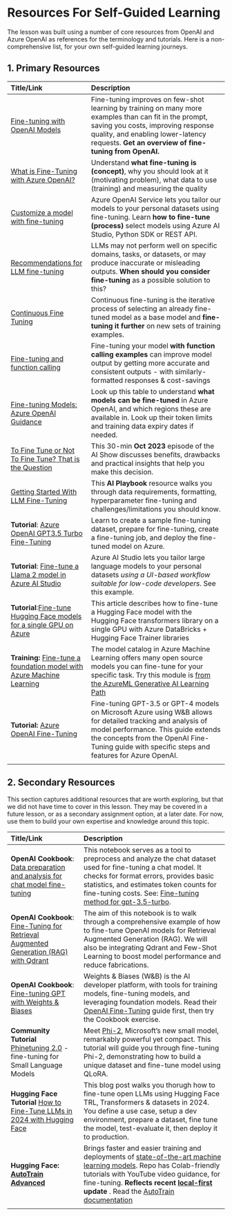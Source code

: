 # Resources For Self-Guided Learning

The lesson was built using a number of core resources from OpenAI and Azure OpenAI as references for the terminology and tutorials. Here is a non-comprehensive list, for your own self-guided learning journeys.

## 1. Primary Resources

| Title/Link                                                                                                                                                                                                                   | Description                                                                                                                                                                                                                                                                                                                   |
| :--------------------------------------------------------------------------------------------------------------------------------------------------------------------------------------------------------------------------- | :---------------------------------------------------------------------------------------------------------------------------------------------------------------------------------------------------------------------------------------------------------------------------------------------------------------------------- |
| [Fine-tuning with OpenAI Models](https://platform.openai.com/docs/guides/fine-tuning?WT.mc_id=academic-105485-koreyst)                                                                                                       | Fine-tuning improves on few-shot learning by training on many more examples than can fit in the prompt, saving you costs, improving response quality, and enabling lower-latency requests. **Get an overview of fine-tuning from OpenAI.**                                                                                    |
| [What is Fine-Tuning with Azure OpenAI?](https://learn.microsoft.com/azure/ai-services/openai/concepts/fine-tuning-considerations#what-is-fine-tuning-with-azure-openai?WT.mc_id=academic-105485-koreyst)                   | Understand **what fine-tuning is (concept)**, why you should look at it (motivating problem), what data to use (training) and measuring the quality                                                                                                                                                                           |
| [Customize a model with fine-tuning](https://learn.microsoft.com/azure/ai-services/openai/how-to/fine-tuning?tabs=turbo%2Cpython&pivots=programming-language-studio#continuous-fine-tuning?WT.mc_id=academic-105485-koreyst) | Azure OpenAI Service lets you tailor our models to your personal datasets using fine-tuning. Learn **how to fine-tune (process)** select models using Azure AI Studio, Python SDK or REST API.                                                                                                                                |
| [Recommendations for LLM fine-tuning](https://learn.microsoft.com/ai/playbook/technology-guidance/generative-ai/working-with-llms/fine-tuning-recommend?WT.mc_id=academic-105485-koreyst)                                    | LLMs may not perform well on specific domains, tasks, or datasets, or may produce inaccurate or misleading outputs. **When should you consider fine-tuning** as a possible solution to this?                                                                                                                                  |
| [Continuous Fine Tuning](https://learn.microsoft.com/azure/ai-services/openai/how-to/fine-tuning?tabs=turbo%2Cpython&pivots=programming-language-studio#continuous-fine-tuning?WT.mc_id=academic-105485-koreyst)             | Continuous fine-tuning is the iterative process of selecting an already fine-tuned model as a base model and **fine-tuning it further** on new sets of training examples.                                                                                                                                                     |
| [Fine-tuning and function calling](https://learn.microsoft.com/azure/ai-services/openai/how-to/fine-tuning-functions?WT.mc_id=academic-105485-koreyst)                                                                       | Fine-tuning your model **with function calling examples** can improve model output by getting more accurate and consistent outputs - with similarly-formatted responses & cost-savings                                                                                                                                        |
| [Fine-tuning Models: Azure OpenAI Guidance](https://learn.microsoft.com/azure/ai-services/openai/concepts/models#fine-tuning-models?WT.mc_id=academic-105485-koreyst)                                                        | Look up this table to understand **what models can be fine-tuned** in Azure OpenAI, and which regions these are available in. Look up their token limits and training data expiry dates if needed.                                                                                                                            |
| [To Fine Tune or Not To Fine Tune? That is the Question](https://learn.microsoft.com/shows/ai-show/to-fine-tune-or-not-fine-tune-that-is-the-question?WT.mc_id=academic-105485-koreyst)                                      | This 30-min **Oct 2023** episode of the AI Show discusses benefits, drawbacks and practical insights that help you make this decision.                                                                                                                                                                                        |
| [Getting Started With LLM Fine-Tuning](https://learn.microsoft.com/ai/playbook/technology-guidance/generative-ai/working-with-llms/fine-tuning-recommend?WT.mc_id=academic-105485-koreyst)                                             | This **AI Playbook** resource walks you through data requirements, formatting, hyperparameter fine-tuning and challenges/limitations you should know.                                                                                                                                                                         |
| **Tutorial**: [Azure OpenAI GPT3.5 Turbo Fine-Tuning](https://learn.microsoft.com/azure/ai-services/openai/tutorials/fine-tune?tabs=python%2Ccommand-line?WT.mc_id=academic-105485-koreyst)                                  | Learn to create a sample fine-tuning dataset, prepare for fine-tuning, create a fine-tuning job, and deploy the fine-tuned model on Azure.                                                                                                                                                                                    |
| **Tutorial**: [Fine-tune a Llama 2 model in Azure AI Studio](https://learn.microsoft.com/azure/ai-studio/how-to/fine-tune-model-llama?WT.mc_id=academic-105485-koreyst)                                                      | Azure AI Studio lets you tailor large language models to your personal datasets _using a UI-based workflow suitable for low-code developers_. See this example.                                                                                                                                                               |
| **Tutorial**:[Fine-tune Hugging Face models for a single GPU on Azure](https://learn.microsoft.com/azure/databricks/machine-learning/train-model/huggingface/fine-tune-model?WT.mc_id=academic-105485-koreyst)               | This article describes how to fine-tune a Hugging Face model with the Hugging Face transformers library on a single GPU with Azure DataBricks + Hugging Face Trainer libraries                                                                                                                                                |
| **Training:** [Fine-tune a foundation model with Azure Machine Learning](https://learn.microsoft.com/training/modules/finetune-foundation-model-with-azure-machine-learning/?WT.mc_id=academic-105485-koreyst)         | The model catalog in Azure Machine Learning offers many open source models you can fine-tune for your specific task. Try this module is [from the AzureML Generative AI Learning Path](https://learn.microsoft.com/training/paths/work-with-generative-models-azure-machine-learning/?WT.mc_id=academic-105485-koreyst) |
| **Tutorial:** [Azure OpenAI Fine-Tuning](https://docs.wandb.ai/guides/integrations/azure-openai-fine-tuning?WT.mc_id=academic-105485-koreyst)                                                                                | Fine-tuning GPT-3.5 or GPT-4 models on Microsoft Azure using W&B allows for detailed tracking and analysis of model performance. This guide extends the concepts from the OpenAI Fine-Tuning guide with specific steps and features for Azure OpenAI.                                                                         |
|                                                                                                                                                                                                                              |                                                                                                                                                                                                                                                                                                                               |

## 2. Secondary Resources

This section captures additional resources that are worth exploring, but that we did not have time to cover in this lesson. They may be covered in a future lesson, or as a secondary assignment option, at a later date. For now, use them to build your own expertise and knowledge around this topic.

| Title/Link                                                                                                                                                                                                            | Description                                                                                                                                                                                                                                                                                                                                                                                                                                                                                                                 |
| :-------------------------------------------------------------------------------------------------------------------------------------------------------------------------------------------------------------------- | :-------------------------------------------------------------------------------------------------------------------------------------------------------------------------------------------------------------------------------------------------------------------------------------------------------------------------------------------------------------------------------------------------------------------------------------------------------------------------------------------------------------------------- |
| **OpenAI Cookbook**: [Data preparation and analysis for chat model fine-tuning](https://cookbook.openai.com/examples/chat_finetuning_data_prep?WT.mc_id=academic-105485-koreyst)                                      | This notebook serves as a tool to preprocess and analyze the chat dataset used for fine-tuning a chat model. It checks for format errors, provides basic statistics, and estimates token counts for fine-tuning costs. See: [Fine-tuning method for gpt-3.5-turbo](https://platform.openai.com/docs/guides/fine-tuning?WT.mc_id=academic-105485-koreyst).                                                                                                                                                                   |
| **OpenAI Cookbook**: [Fine-Tuning for Retrieval Augmented Generation (RAG) with Qdrant](https://cookbook.openai.com/examples/fine-tuned_qa/ft_retrieval_augmented_generation_qdrant?WT.mc_id=academic-105485-koreyst) | The aim of this notebook is to walk through a comprehensive example of how to fine-tune OpenAI models for Retrieval Augmented Generation (RAG). We will also be integrating Qdrant and Few-Shot Learning to boost model performance and reduce fabrications.                                                                                                                                                                                                                                                                |
| **OpenAI Cookbook**: [Fine-tuning GPT with Weights & Biases](https://cookbook.openai.com/examples/third_party/gpt_finetuning_with_wandb?WT.mc_id=academic-105485-koreyst)                                             | Weights & Biases (W&B) is the AI developer platform, with tools for training models, fine-tuning models, and leveraging foundation models. Read their [OpenAI Fine-Tuning](https://docs.wandb.ai/guides/integrations/openai-fine-tuning/?WT.mc_id=academic-105485-koreyst) guide first, then try the Cookbook exercise.                                                                                                                                                                                                                  |
| **Community Tutorial** [Phinetuning 2.0](https://huggingface.co/blog/g-ronimo/phinetuning?WT.mc_id=academic-105485-koreyst) - fine-tuning for Small Language Models                                                   | Meet [Phi-2](https://www.microsoft.com/research/blog/phi-2-the-surprising-power-of-small-language-models/?WT.mc_id=academic-105485-koreyst), Microsoft’s new small model, remarkably powerful yet compact. This tutorial will guide you through fine-tuning Phi-2, demonstrating how to build a unique dataset and fine-tune model using QLoRA.                                                                                                                                                                       |
| **Hugging Face Tutorial** [How to Fine-Tune LLMs in 2024 with Hugging Face](https://www.philschmid.de/fine-tune-llms-in-2024-with-trl?WT.mc_id=academic-105485-koreyst)                                               | This blog post walks you thorugh how to fine-tune open LLMs using Hugging Face TRL, Transformers & datasets in 2024. You define a use case, setup a dev environment, prepare a dataset, fine tune the model, test-evaluate it, then deploy it to production.                                                                                                                                                                                                                                                                |
| **Hugging Face: [AutoTrain Advanced](https://github.com/huggingface/autotrain-advanced?WT.mc_id=academic-105485-koreyst)**                                                                                            | Brings faster and easier training and deployments of [state-of-the-art machine learning models](https://twitter.com/abhi1thakur/status/1755167674894557291?WT.mc_id=academic-105485-koreyst). Repo has Colab-friendly tutorials with YouTube video guidance, for fine-tuning. **Reflects recent [local-first](https://twitter.com/abhi1thakur/status/1750828141805777057?WT.mc_id=academic-105485-koreyst) update** . Read the [AutoTrain documentation](https://huggingface.co/autotrain?WT.mc_id=academic-105485-koreyst) |
|                                                                                                                                                                                                                       |                                                                                                                                                                                                                                                                                                                                                                                                                                                                                                                             |
